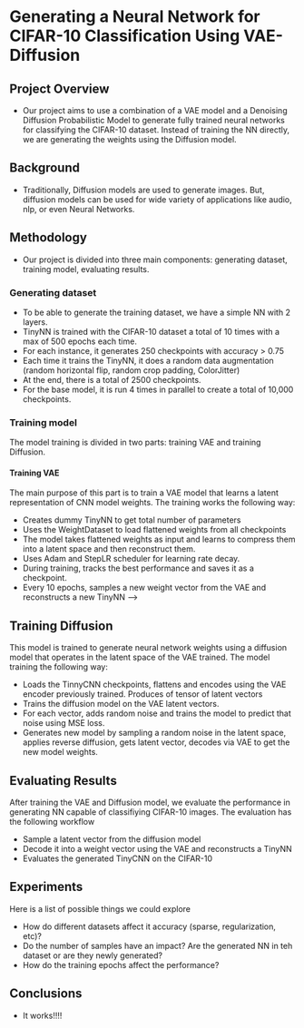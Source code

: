 # Generating a Neural Network for CIFAR-10 Classification Using VAE-Diffusion
<!-- 
## Overview
This project uses a combination of Variational Autoencoders (VAE) and Diffusion Models to generate fully trained neural networks for CIFAR-10 image classification. Instead of training on data, we're training on model weights themselves.

## Features
- VAE for encoding neural network weights into a latent space
- Diffusion model for generating novel neural network weights
- Training pipeline for both VAE and diffusion models
- Evaluation tools for generated models
- Support for both direct weight diffusion and latent diffusion approaches

## Requirements
- Python 3.8+
- PyTorch 1.8+
- NumPy
- Matplotlib
- tqdm

## Installation
```bash
git clone https://github.com/your-username/diffusion-data-aug.git
cd diffusion-data-aug
pip install -r requirements.txt  # If you have a requirements file
```

## Usage

### Training the VAE
```bash
python train_vae.py --checkpoint_dir Toy_CNN --batch_size 32 --epochs 100
```

### Training the Diffusion Model
```bash
python train_diffusion.py --checkpoint_dir Toy_CNN --batch_size 8 --epochs 1000
```

### Generating New Models
```bash
python sample.py --model_path path/to/diffusion_model.pth --vae_path path/to/vae_model.pth
```

### Evaluating Generated Models
```bash
python evaluate_generated.py --model_path path/to/generated_model.pth
```

## Project Structure
- `vae_model.py`: Implementation of the Variational Autoencoder for model weights
- `diffusion_model.py`: Implementation of the Diffusion Model
- `vae_diffusion.py`: Implementation of Latent Diffusion that works in the VAE latent space
- `train_vae.py`: Training script for the VAE
- `train_diffusion.py`: Training script for the Diffusion Model
- `diffusion_trainer.py`: Training utilities for diffusion models
- `sample.py`: Generate new models using the trained diffusion model
- `evaluate_*.py`: Evaluation scripts for generated models
- `Gen_Diffusion_Dataset.py`: Tools for creating training datasets


## Authors
- @Swahaha
- @rngtang -->

## Project Overview
* Our project aims to use a combination of a VAE model and a Denoising Diffusion Probabilistic Model to generate fully trained neural networks for classifying the CIFAR-10 dataset. Instead of training the NN directly, we are generating the weights using the Diffusion model.

## Background
* Traditionally, Diffusion models are used to generate images. But, diffusion models can be used for wide variety of applications like audio, nlp, or even Neural Networks.

## Methodology
* Our project is divided into three main components: generating dataset, training model, evaluating results.

### Generating dataset
* To be able to generate the training dataset, we have a simple NN with 2 layers.
* TinyNN is trained with the CIFAR-10 dataset a total of 10 times with a max of 500 epochs each time. 
* For each instance, it generates 250 checkpoints with accuracy > 0.75
* Each time it trains the TinyNN, it does a random data augmentation (random horizontal flip, random crop padding, ColorJitter)
* At the end, there is a total of 2500 checkpoints.
* For the base model, it is run 4 times in parallel to create a total of 10,000 checkpoints.

### Training model
The model training is divided in two parts: training VAE and training Diffusion.
#### Training VAE
The main purpose of this part is to train a VAE model that learns a latent representation of CNN model weights. The training works the following way:
* Creates dummy TinyNN to get total number of parameters
* Uses the WeightDataset to load flattened weights from all checkpoints
* The model takes flattened weights as input and learns to compress them into a latent space and then reconstruct them.
* Uses Adam and StepLR scheduler for learning rate decay.
* During training, tracks the best performance and saves it as a checkpoint. 
* Every 10 epochs, samples a new weight vector from the VAE and reconstructs a new TinyNN
-->

## Training Diffusion
This model is trained to generate neural network weights using a diffusion model that operates in the latent space of the VAE trained. The model training the following way:
* Loads the TinnyCNN checkpoints, flattens and encodes using the VAE encoder previously trained. Produces of tensor of latent vectors
* Trains the diffusion model on the VAE latent vectors. 
* For each vector, adds random noise and trains the model to predict that noise using MSE loss.
* Generates new model by sampling a random noise in the latent space, applies reverse diffusion, gets latent vector, decodes via VAE to get the new model weights.

## Evaluating Results
After training the VAE and Diffusion model, we evaluate the performance in generating NN capable of classifiying CIFAR-10 images. The evaluation has the following workflow
* Sample a latent vector from the diffusion model
* Decode it into a weight vector using the VAE and reconstructs a TinyNN 
* Evaluates the generated TinyCNN on the CIFAR-10

## Experiments
Here is a list of possible things we could explore
* How do different datasets affect it accuracy (sparse, regularization, etc)?
* Do the number of samples have an impact? Are the generated NN in teh dataset or are they newly generated?
* How do the training epochs affect the performance?

## Conclusions
* It works!!!!
